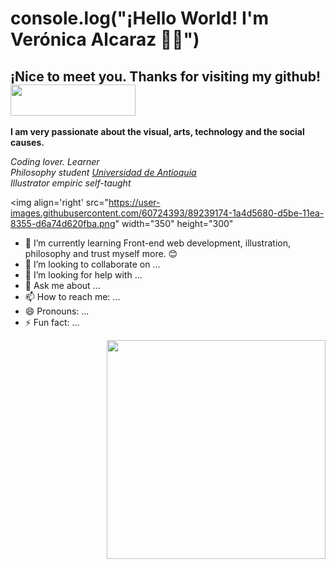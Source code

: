 # console.log("¡Hello World! I'm Verónica Alcaraz 👋🏽")

## ¡Nice to meet you. Thanks for visiting my github! <img src="https://i.pinimg.com/originals/61/28/05/612805e10a37f001a45e102d64453259.gif" width="200" height="50">

**I am very passionate about the visual, arts, technology and the social causes.**

<em>Coding lover. Learner</br>
Philosophy student <a href="http://www.udea.edu.co/wps/portal/udea/web/inicio/!ut/p/z1/hY7LDoIwEEW_hQVbOiCY6q5BXCAKJhixGwOmFkyhpCD8vo0aExMfs5u5554MoihDtMmHiud9JZtc6P1Ap0c88x2buBBhwEsg2zQK3N0aIPbQ_h9AdQxfhoDu0zvyMsDK9rQhSDZp7CeL0HkCPxwholzI4vEuaYoJ5ogqdmaKKeuq9Lns-7abm2DCOI4Wl5ILZp1kbcKnSim7HmXvJGrrDC6eGCJiGDfCwP1f/dz/d5/L2dBISEvZ0FBIS9nQSEh/">Universidad de Antioquia</a></br>
Illustrator empiric self-taught</em>

<img align='right' src="https://user-images.githubusercontent.com/60724393/89239174-1a4d5680-d5be-11ea-8355-d6a74d620fba.png" width="350" height="300"

- 🌱 I’m currently learning Front-end web development, illustration, philosophy and 
trust myself more. 😊
- 👯 I’m looking to collaborate on ...
- 🤔 I’m looking for help with ...
- 💬 Ask me about ...
- 📫 How to reach me: ...
- 😄 Pronouns: ...
- ⚡ Fun fact: ...


<img align='right' src="https://i.pinimg.com/originals/cc/37/85/cc37857e20f173102d8dbee4423b97eb.gif" width="350">

<!--
**Lukaina/Lukaina** is a ✨ _special_ ✨ repository because its `README.md` (this file) appears on your GitHub profile.


